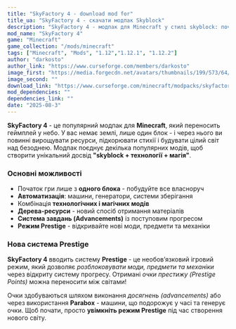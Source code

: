 ```yaml
---
title: "SkyFactory 4 - download mod for"
title_ua: "SkyFactory 4 - скачати модпак Skyblock"
description: "SkyFactory 4 - модпак для Minecraft у стилі skyblock: почніть з одного блока, вирощуйте ресурси, створюйте автоматизовані системи та підкорюйте небо."
mod_name: "SkyFactory 4"
game: "Minecraft"
game_collection: "/mods/minecraft"
tags: ["Minecraft", "Mods", "1.12","1.12.1", "1.12.2"]
author: "darkosto"
author_link: "https://www.curseforge.com/members/darkosto"
image_first: "https://media.forgecdn.net/avatars/thumbnails/199/573/64/64/636907930795697123.png"
image_second: ""
download_link: "https://www.curseforge.com/minecraft/modpacks/skyfactory-4/files/all?page=1&amp;pageSize=20"
mod_dependencies: ""
dependencies_link: ""
date: "2025-08-3"
---
```


**SkyFactory 4** - це популярний модпак для **Minecraft**, який переносить геймплей у небо. У вас немає землі, лише один блок - і через нього ви повинні вирощувати ресурси, підкорювати стихії і будувати цілий світ над безоднею. Модпак поєднує декілька популярних модів, щоб створити унікальний досвід **"skyblock + технології + магія"**.

### Основні можливості

- Початок гри лише з **одного блока** - побудуйте все власноруч
- **Автоматизація**: машини, генератори, системи зберігання
- Комбінація **технологічних і магічних модів**
- **Дерева-ресурси** - новий спосіб отримання матеріалів
- **Система завдань (Advancements)** із поступовим прогресом
- **Режим Prestige** - відкривайте нові моди, предмети та механіки

### Нова система Prestige

**SkyFactory 4** вводить систему **Prestige** - це необов’язковий ігровий режим, який дозволяє *розблоковувати моди, предмети та механіки* через відкриту систему прогресу.
Отримані *очки престижу (Prestige Points)* можна переносити між світами!

Очки здобуваються шляхом виконання *досягнень (advancements)* або через використання **Parabox** - машини, що подорожує у часі та генерує очки.
Щоб почати, просто **увімкніть режим Prestige** під час створення нового світу.
